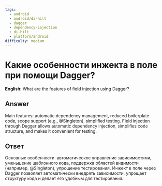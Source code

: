 ```yaml
---
tags:
  - android
  - android/di-hilt
  - dagger
  - dependency-injection
  - di-hilt
  - platform/android
difficulty: medium
---
```


# Какие особенности инжекта в поле при помощи Dagger?

**English**: What are the features of field injection using Dagger?

## Answer

Main features: automatic dependency management, reduced boilerplate code, scope support (e.g., @Singleton), simplified testing. Field injection through Dagger allows automatic dependency injection, simplifies code structure, and makes it convenient for testing.

## Ответ

Основные особенности: автоматическое управление зависимостями, уменьшение шаблонного кода, поддержка областей видимости (например, @Singleton), упрощение тестирования. Инжект в поле через Dagger позволяет автоматически внедрять зависимости, упрощает структуру кода и делает его удобным для тестирования.

